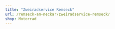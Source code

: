 ```yaml
---
title: "Zweiradservice Remseck"
url: /remseck-am-neckar/zweiradservice-remseck/
shop: Motorrad
---
```

